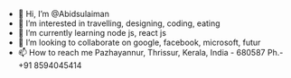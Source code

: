 - 👋 Hi, I’m @Abidsulaiman
- 👀 I’m interested in travelling, designing, coding, eating
- 🌱 I’m currently learning node js, react js
- 💞️ I’m looking to collaborate on google, facebook, microsoft, futur
- 📫 How to reach me Pazhayannur, Thrissur, Kerala, India - 680587 Ph.- +91 8594045414

